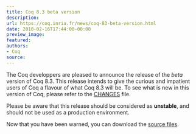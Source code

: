 ```yaml
---
title: Coq 8.3 beta version
description:
url: https://coq.inria.fr/news/coq-83-beta-version.html
date: 2010-02-16T17:44:00-00:00
preview_image:
featured:
authors:
- Coq
source:
---
```



<p>The Coq developpers are pleased to announce the release of the <em>beta</em> version of Coq 8.3. This release intends to give the curious and impatient users of Coq a flavour of what Coq 8.3 will be. To see what is new in this version of Coq, please refer to the <a href="https://coq.inria.fr/distrib/V8.3-beta0/CHANGES">CHANGES</a> file.</p>
<p>Please be aware that this release should be considered as <strong>unstable</strong>, and should not be used as a production environment. </p>
<p>Now that you have been warned, you can download the <a href="https://coq.inria.fr/distrib/V8.3-beta0/files/coq-8.3-beta0-1.tar.gz">source files</a>.</p>

 
